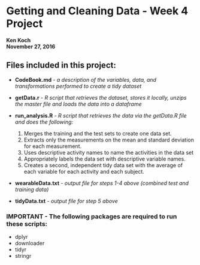 # Getting and Cleaning Data - Week 4 Project

**Ken Koch  
November 27, 2016**

## Files included in this project:

* **CodeBook.md** - *a description of the variables, data, and transformations performed to create a tidy dataset*  

* **getData.r** - *R script that retrieves the dataset, stores it locally, unzips the master file and loads the data into a dataframe*  

* **run_analysis.R** - *R script that retrieves the data via the getData.R file and does the following:*  

    1. Merges the training and the test sets to create one data set.
    2. Extracts only the measurements on the mean and standard deviation for each measurement.
    3. Uses descriptive activity names to name the activities in the data set
    4. Appropriately labels the data set with descriptive variable names.
    5. Creates a second, independent tidy data set with the average of each variable for each activity and each subject.  
      
  
* **wearableData.txt** - *output file for steps 1-4 above (combined test and training data)*  

* **tidyData.txt** - *output file for step 5 above*  


### IMPORTANT - The following packages are required to run these scripts:  
* dplyr
* downloader
* tidyr
* stringr
